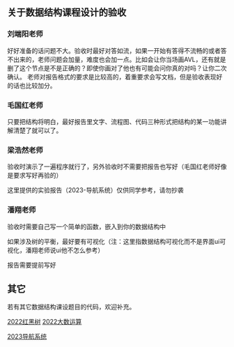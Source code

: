 ## 关于数据结构课程设计的验收
### 刘端阳老师
好好准备的话问题不大。验收时最好对答如流，如果一开始有答得不流畅的或者答不出来的，老师问题会加量，难度也会加一点。比如会让你当场画AVL，还有就是删了这个节点是不是正确的？即使你画对了他也有可能会问你真的对吗？让你二次确认。
老师对报告格式的要求是比较高的，着重要求会写文档，但是验收表现好的话也比较加分。

### 毛国红老师
只要把结构将明白，最好报告里文字、流程图、代码三种形式把结构的某一功能讲解清楚了就可以了。

### 梁浩然老师

验收时演示了一遍程序就行了，另外验收时不需要把报告也写好（毛国红老师好像是要求写好再验的）

这里提供的实验报告（2023-导航系统）仅供同学参考，请勿抄袭

### 潘翔老师

验收时需要自己写一个简单的函数，嵌入到你的数据结构中

如果涉及树的平衡，最好要有可视化（注：这里指数据结构可视化而不是界面ui可视化，潘翔老师说ui他不怎么参考）

报告需要提前写好

## 其它
若有其它数据结构课设题目的代码，欢迎补充。

[2022红黑树](https://github.com/Patrick-Star-CN/UserLoginSystem)
[2022大数运算](https://github.com/gggaaallleee/test3)

[2023导航系统](https://github.com/Cassifa/Campus_Navigatior)
